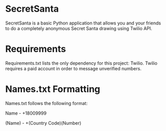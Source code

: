 # SecretSanta
SecretSanta is a basic Python application that allows you and your friends to do a completely anonymous Secret Santa drawing using Twilio API.

# Requirements
Requirements.txt lists the only dependency for this project: Twilio. Twilio requires a paid account in order to message unverified numbers.

# Names.txt Formatting
Names.txt follows the following format:

Name - +18009999

(Name) - +(Country Code)(Number)
